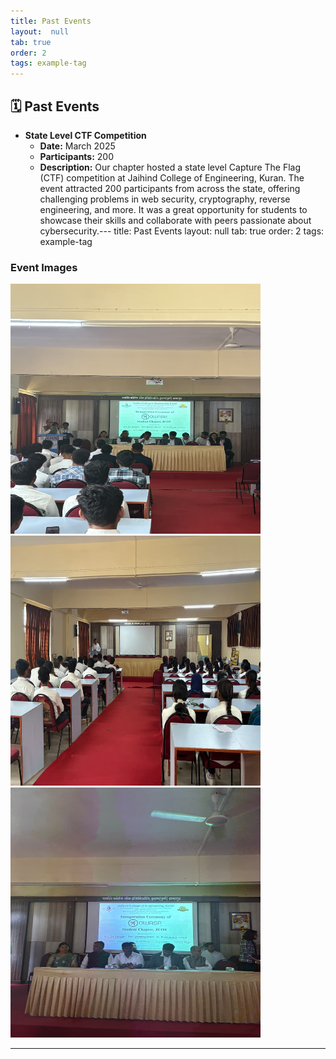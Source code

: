 ```yaml
---
title: Past Events
layout:  null
tab: true
order: 2
tags: example-tag
---
```


## 🗓️ Past Events
- **State Level CTF Competition**
  - **Date:** March 2025
  - **Participants:** 200
  - **Description:** Our chapter hosted a state level Capture The Flag (CTF) competition at Jaihind College of Engineering, Kuran. The event attracted 200 participants from across the state, offering challenging problems in web security, cryptography, reverse engineering, and more. It was a great opportunity for students to showcase their skills and collaborate with peers passionate about cybersecurity.---
title: Past Events
layout:  null
tab: true
order: 2
tags: example-tag

### Event Images
**<img width = "400" height = "400" src="assets/event01.jpg"/>**
**<img width = "400" height = "400" src="assets/event02.jpg"/>**
**<img width = "400" height = "400" src="assets/event03.jpg"/>**

---
